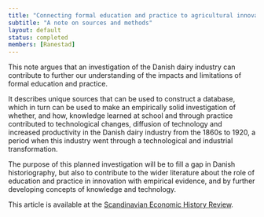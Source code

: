 ```yaml
---
title: "Connecting formal education and practice to agricultural innovation in Denmark"
subtitle: "A note on sources and methods"
layout: default
status: completed
members: [Ranestad]
---
```


This note argues that an investigation of the Danish dairy industry can contribute to further our understanding of the impacts and limitations of formal education and practice.

It describes unique sources that can be used to construct a database, which in turn can be used to make an empirically solid investigation of whether, and how, knowledge learned at school and through practice contributed to technological changes, diffusion of technology and increased productivity in the Danish dairy industry from the 1860s to 1920, a period when this industry went through a technological and industrial transformation.

The purpose of this planned investigation will be to fill a gap in Danish historiography, but also to contribute to the wider literature about the role of education and practice in innovation with empirical evidence, and by further developing concepts of knowledge and technology.

This article is available at the [Scandinavian Economic History Review](https://www.tandfonline.com/doi/full/10.1080/03585522.2020.1806920).
